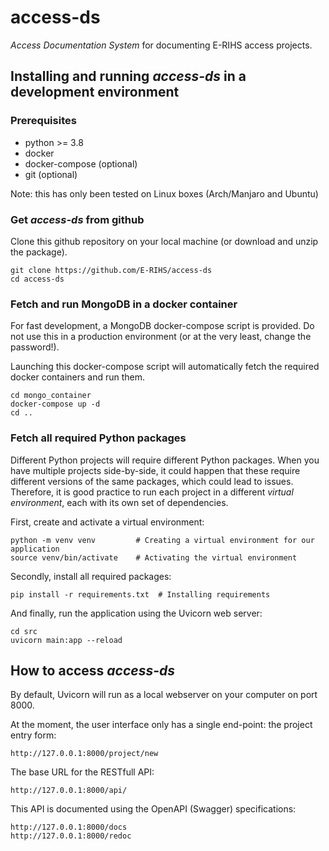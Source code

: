 # access-ds

*Access Documentation System* for documenting E-RIHS access projects.

## Installing and running *access-ds* in a development environment

### Prerequisites

* python >= 3.8
* docker
* docker-compose (optional)
* git (optional)

Note: this has only been tested on Linux boxes (Arch/Manjaro and Ubuntu)

### Get *access-ds* from github

Clone this github repository on your local machine (or download and unzip the package).

```shell
git clone https://github.com/E-RIHS/access-ds
cd access-ds
```

### Fetch and run MongoDB in a docker container

For fast development, a MongoDB docker-compose script is provided. Do not use this in a production environment (or at the very least, change the password!).

Launching this docker-compose script will automatically fetch the required docker containers and run them.

```shell
cd mongo_container
docker-compose up -d
cd ..
```

### Fetch all required Python packages

Different Python projects will require different Python packages. When you have multiple projects side-by-side, it could happen that these require different versions of the same packages, which could lead to issues. Therefore, it is good practice to run each project in a different *virtual environment*, each with its own set of dependencies.

First, create and activate a virtual environment:

```shell
python -m venv venv         # Creating a virtual environment for our application
source venv/bin/activate    # Activating the virtual environment
```

Secondly, install all required packages:

```shell
pip install -r requirements.txt  # Installing requirements
```

And finally, run the application using the Uvicorn web server:

```shell
cd src
uvicorn main:app --reload
```

## How to access *access-ds*

By default, Uvicorn will run as a local webserver on your computer on port 8000. 

At the moment, the user interface only has a single end-point: the project entry form:

```url
http://127.0.0.1:8000/project/new
```

The base URL for the RESTfull API:

```url
http://127.0.0.1:8000/api/
```

This API is documented using the OpenAPI (Swagger) specifications:

```url
http://127.0.0.1:8000/docs
http://127.0.0.1:8000/redoc
```